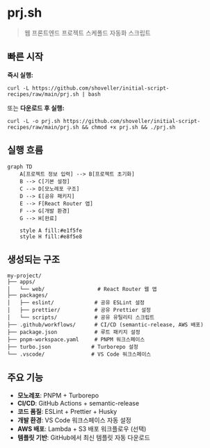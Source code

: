 # prj.sh
> 웹 프론트엔드 프로젝트 스케폴드 자동화 스크립트

## 빠른 시작

**즉시 실행:**
```shell
curl -L https://github.com/shoveller/initial-script-recipes/raw/main/prj.sh | bash
```

또는 **다운로드 후 실행:**
```shell
curl -L -o prj.sh https://github.com/shoveller/initial-script-recipes/raw/main/prj.sh && chmod +x prj.sh && ./prj.sh
```

## 실행 흐름

```mermaid
graph TD
    A[프로젝트 정보 입력] --> B[프로젝트 초기화]
    B --> C[기본 설정]
    C --> D[모노레포 구조]
    D --> E[공유 패키지]
    E --> F[React Router 앱]
    F --> G[개발 환경]
    G --> H[완료]

    style A fill:#e1f5fe
    style H fill:#e8f5e8
```

## 생성되는 구조

```
my-project/
├── apps/
│   └── web/                 # React Router 웹 앱
├── packages/
│   ├── eslint/             # 공유 ESLint 설정
│   ├── prettier/           # 공유 Prettier 설정
│   └── scripts/            # 공유 유틸리티 스크립트
├── .github/workflows/      # CI/CD (semantic-release, AWS 배포)
├── package.json            # 루트 패키지 설정
├── pnpm-workspace.yaml     # PNPM 워크스페이스
├── turbo.json             # Turborepo 설정
└── .vscode/               # VS Code 워크스페이스
```

## 주요 기능

- **모노레포**: PNPM + Turborepo
- **CI/CD**: GitHub Actions + semantic-release
- **코드 품질**: ESLint + Prettier + Husky
- **개발 환경**: VS Code 워크스페이스 자동 설정
- **AWS 배포**: Lambda + S3 배포 워크플로우 (선택)
- **템플릿 기반**: GitHub에서 최신 템플릿 자동 다운로드
